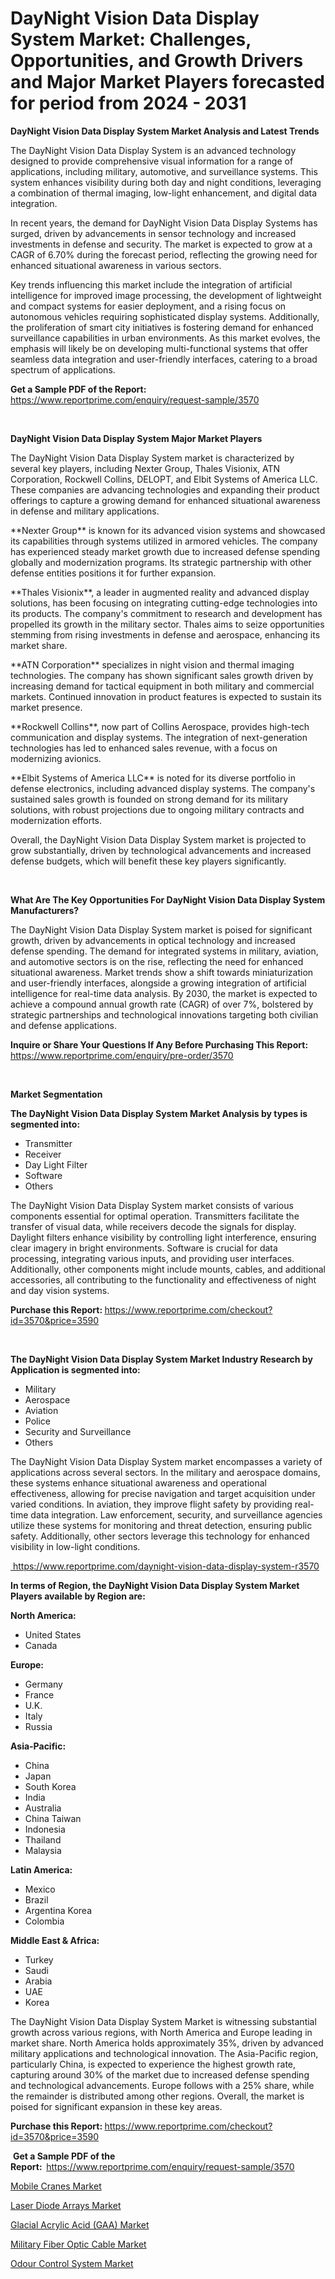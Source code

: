 <p><h1>DayNight Vision Data Display System Market: Challenges, Opportunities, and Growth Drivers and Major Market Players forecasted for period from 2024 - 2031</h1></p><p><strong>DayNight Vision Data Display System Market Analysis and Latest Trends</strong></p>
<p><p>The DayNight Vision Data Display System is an advanced technology designed to provide comprehensive visual information for a range of applications, including military, automotive, and surveillance systems. This system enhances visibility during both day and night conditions, leveraging a combination of thermal imaging, low-light enhancement, and digital data integration. </p><p>In recent years, the demand for DayNight Vision Data Display Systems has surged, driven by advancements in sensor technology and increased investments in defense and security. The market is expected to grow at a CAGR of 6.70% during the forecast period, reflecting the growing need for enhanced situational awareness in various sectors. </p><p>Key trends influencing this market include the integration of artificial intelligence for improved image processing, the development of lightweight and compact systems for easier deployment, and a rising focus on autonomous vehicles requiring sophisticated display systems. Additionally, the proliferation of smart city initiatives is fostering demand for enhanced surveillance capabilities in urban environments. As this market evolves, the emphasis will likely be on developing multi-functional systems that offer seamless data integration and user-friendly interfaces, catering to a broad spectrum of applications.</p></p>
<p><strong>Get a Sample PDF of the Report:&nbsp;</strong> <a href="https://www.reportprime.com/enquiry/request-sample/3570">https://www.reportprime.com/enquiry/request-sample/3570</a></p>
<p>&nbsp;</p>
<p><strong>DayNight Vision Data Display System Major Market Players</strong></p>
<p><p>The DayNight Vision Data Display System market is characterized by several key players, including Nexter Group, Thales Visionix, ATN Corporation, Rockwell Collins, DELOPT, and Elbit Systems of America LLC. These companies are advancing technologies and expanding their product offerings to capture a growing demand for enhanced situational awareness in defense and military applications.</p><p>**Nexter Group** is known for its advanced vision systems and showcased its capabilities through systems utilized in armored vehicles. The company has experienced steady market growth due to increased defense spending globally and modernization programs. Its strategic partnership with other defense entities positions it for further expansion.</p><p>**Thales Visionix**, a leader in augmented reality and advanced display solutions, has been focusing on integrating cutting-edge technologies into its products. The company's commitment to research and development has propelled its growth in the military sector. Thales aims to seize opportunities stemming from rising investments in defense and aerospace, enhancing its market share.</p><p>**ATN Corporation** specializes in night vision and thermal imaging technologies. The company has shown significant sales growth driven by increasing demand for tactical equipment in both military and commercial markets. Continued innovation in product features is expected to sustain its market presence.</p><p>**Rockwell Collins**, now part of Collins Aerospace, provides high-tech communication and display systems. The integration of next-generation technologies has led to enhanced sales revenue, with a focus on modernizing avionics.</p><p>**Elbit Systems of America LLC** is noted for its diverse portfolio in defense electronics, including advanced display systems. The company's sustained sales growth is founded on strong demand for its military solutions, with robust projections due to ongoing military contracts and modernization efforts.</p><p>Overall, the DayNight Vision Data Display System market is projected to grow substantially, driven by technological advancements and increased defense budgets, which will benefit these key players significantly.</p></p>
<p>&nbsp;</p>
<p><strong>What Are The Key Opportunities For DayNight Vision Data Display System Manufacturers?</strong></p>
<p><p>The DayNight Vision Data Display System market is poised for significant growth, driven by advancements in optical technology and increased defense spending. The demand for integrated systems in military, aviation, and automotive sectors is on the rise, reflecting the need for enhanced situational awareness. Market trends show a shift towards miniaturization and user-friendly interfaces, alongside a growing integration of artificial intelligence for real-time data analysis. By 2030, the market is expected to achieve a compound annual growth rate (CAGR) of over 7%, bolstered by strategic partnerships and technological innovations targeting both civilian and defense applications.</p></p>
<p><strong>Inquire or Share Your Questions If Any Before Purchasing This Report:</strong> <a href="https://www.reportprime.com/enquiry/pre-order/3570">https://www.reportprime.com/enquiry/pre-order/3570</a></p>
<p>&nbsp;</p>
<p><strong>Market Segmentation</strong></p>
<p><strong>The DayNight Vision Data Display System Market Analysis by types is segmented into:</strong></p>
<p><ul><li>Transmitter</li><li>Receiver</li><li>Day Light Filter</li><li>Software</li><li>Others</li></ul></p>
<p><p>The DayNight Vision Data Display System market consists of various components essential for optimal operation. Transmitters facilitate the transfer of visual data, while receivers decode the signals for display. Daylight filters enhance visibility by controlling light interference, ensuring clear imagery in bright environments. Software is crucial for data processing, integrating various inputs, and providing user interfaces. Additionally, other components might include mounts, cables, and additional accessories, all contributing to the functionality and effectiveness of night and day vision systems.</p></p>
<p><strong>Purchase this Report:&nbsp;</strong><a href="https://www.reportprime.com/checkout?id=3570&price=3590">https://www.reportprime.com/checkout?id=3570&price=3590</a></p>
<p>&nbsp;</p>
<p><strong>The DayNight Vision Data Display System Market Industry Research by Application is segmented into:</strong></p>
<p><ul><li>Military</li><li>Aerospace</li><li>Aviation</li><li>Police</li><li>Security and Surveillance</li><li>Others</li></ul></p>
<p><p>The DayNight Vision Data Display System market encompasses a variety of applications across several sectors. In the military and aerospace domains, these systems enhance situational awareness and operational effectiveness, allowing for precise navigation and target acquisition under varied conditions. In aviation, they improve flight safety by providing real-time data integration. Law enforcement, security, and surveillance agencies utilize these systems for monitoring and threat detection, ensuring public safety. Additionally, other sectors leverage this technology for enhanced visibility in low-light conditions.</p></p>
<p><a href="https://www.reportprime.com/daynight-vision-data-display-system-r3570">&nbsp;https://www.reportprime.com/daynight-vision-data-display-system-r3570</a></p>
<p><strong>In terms of Region, the DayNight Vision Data Display System Market Players available by Region are:</strong></p>
<p>
    <p> <strong> North America: </strong>
        <ul>
            <li>United States</li>
            <li>Canada</li>
        </ul>
        </p> 
    <p> <strong> Europe: </strong>
        <ul>
            <li>Germany</li>
            <li>France</li>
            <li>U.K.</li>
            <li>Italy</li>
            <li>Russia</li>
        </ul>
        </p> 
    <p> <strong> Asia-Pacific: </strong>
        <ul>
            <li>China</li>
            <li>Japan</li>
            <li>South Korea</li>
            <li>India</li>
            <li>Australia</li>
            <li>China Taiwan</li>
            <li>Indonesia</li>
            <li>Thailand</li>
            <li>Malaysia</li>
        </ul>
        </p> 
    <p> <strong> Latin America: </strong>
        <ul>
            <li>Mexico</li>
            <li>Brazil</li>
            <li>Argentina Korea</li>
            <li>Colombia</li>
        </ul>
        </p> 
    <p> <strong> Middle East & Africa: </strong>
        <ul>
            <li>Turkey</li>
            <li>Saudi</li>
            <li>Arabia</li>
            <li>UAE</li>
            <li>Korea</li>
        </ul>
    </p>
    </p>
<p><p>The DayNight Vision Data Display System Market is witnessing substantial growth across various regions, with North America and Europe leading in market share. North America holds approximately 35%, driven by advanced military applications and technological innovation. The Asia-Pacific region, particularly China, is expected to experience the highest growth rate, capturing around 30% of the market due to increased defense spending and technological advancements. Europe follows with a 25% share, while the remainder is distributed among other regions. Overall, the market is poised for significant expansion in these key areas.</p></p>
<p><strong>Purchase this Report: </strong><a href="https://www.reportprime.com/checkout?id=3570&price=3590">https://www.reportprime.com/checkout?id=3570&price=3590</a></p>
<p>&nbsp;<strong>Get a Sample PDF of the Report:&nbsp;&nbsp;</strong><a href="https://www.reportprime.com/enquiry/request-sample/3570">https://www.reportprime.com/enquiry/request-sample/3570</a></p>
<p><strong></strong></p>
<p><p><a href="https://www.linkedin.com/pulse/mobile-cranes-market-trends-regional-insights-forecasted-period-slfbc?trackingId=i0KWiwdfQO24vKA%2B%2FxspXA%3D%3D">Mobile Cranes Market</a></p><p><a href="https://github.com/NasrinKhan99/Market-Research-Report-List-1/blob/main/laser-diode-arrays-market.md">Laser Diode Arrays Market</a></p><p><a href="https://issuu.com/reportprime-2/docs/glacial-acrylic-acid-gaa-market-siz_d7e6d57e296b8e">Glacial Acrylic Acid (GAA) Market</a></p><p><a href="https://github.com/petbigbeepjn/Market-Research-Report-List-1/blob/main/military-fiber-optic-cable-market.md">Military Fiber Optic Cable Market</a></p><p><a href="https://www.linkedin.com/pulse/exploring-odour-control-system-market-dynamics-global-trends-future-ergzc?trackingId=%2BhXZU%2FYMQJutWcdm3zpNDA%3D%3D">Odour Control System Market</a></p></p>